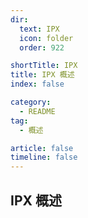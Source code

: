 ```yaml
---
dir:
  text: IPX
  icon: folder
  order: 922

shortTitle: IPX
title: IPX 概述
index: false

category: 
  - README
tag:
  - 概述

article: false
timeline: false
---
```


## IPX 概述